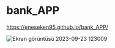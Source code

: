 # bank_APP
https://eneseken95.github.io/bank_APP/

![Ekran görüntüsü 2023-09-23 123009](https://github.com/eneseken95/bank_APP/assets/144843964/09d3bb16-90fa-4d9b-b7d2-12a44e78f8a9)
